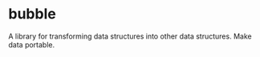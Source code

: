 bubble
======

A library for transforming data structures into other data structures. Make data portable. 